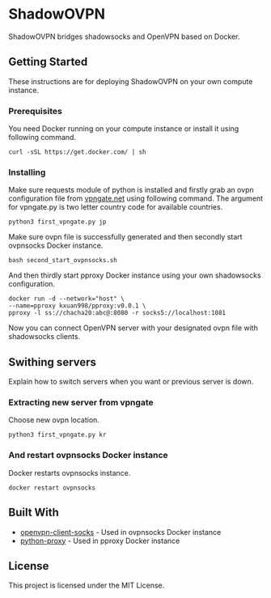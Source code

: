 # ShadowOVPN

ShadowOVPN bridges shadowsocks and OpenVPN based on Docker.

## Getting Started

These instructions are for deploying ShadowOVPN on your own compute instance.

### Prerequisites

You need Docker running on your compute instance or install it using following command.

```
curl -sSL https://get.docker.com/ | sh
```

### Installing

Make sure requests module of python is installed and firstly grab an ovpn configuration file from [vpngate.net](https://www.vpngate.net/en/) using following command.
The argument for vpngate.py is two letter country code for available countries.

```
python3 first_vpngate.py jp
```

Make sure ovpn file is successfully generated and then secondly start ovpnsocks Docker instance.

```
bash second_start_ovpnsocks.sh
```

And then thirdly start pproxy Docker instance using your own shadowsocks configuration.

```
docker run -d --network="host" \
--name=pproxy kxuan998/pproxy:v0.0.1 \
pproxy -l ss://chacha20:abc@:8080 -r socks5://localhost:1081
```

Now you can connect OpenVPN server with your designated ovpn file with shadowsocks clients.

## Swithing servers

Explain how to switch servers when you want or previous server is down.

### Extracting new server from vpngate

Choose new ovpn location.
```
python3 first_vpngate.py kr
```

### And restart ovpnsocks Docker instance

Docker restarts ovpnsocks instance.
```
docker restart ovpnsocks
```

## Built With

* [openvpn-client-socks](https://github.com/kizzx2/docker-openvpn-client-socks) - Used in ovpnsocks Docker instance
* [python-proxy](https://github.com/qwj/python-proxy) - Used in pproxy Docker instance



## License

This project is licensed under the MIT License.

